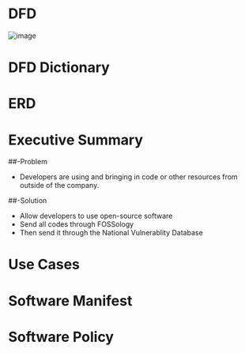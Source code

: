 # DFD 

![image](https://cloud.githubusercontent.com/assets/14796049/11480732/c43bf122-975e-11e5-9a72-265fd05504f4.png)

# DFD Dictionary

# ERD

# Executive Summary
##-Problem
- Developers are using and bringing in code or other resources from outside of the company.

##-Solution
- Allow developers to use open-source software
- Send all codes through FOSSology
- Then send it through the National Vulnerablity Database

# Use Cases

# Software Manifest

# Software Policy

